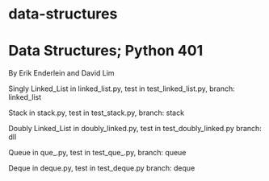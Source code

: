 # data-structures

<h1>Data Structures; Python 401</h2>

By Erik Enderlein and David Lim

Singly Linked_List in linked_list.py, test in test_linked_list.py,
branch: linked_list

Stack in stack.py, test in test_stack.py,
branch: stack

Doubly Linked_List in doubly_linked.py, test in test_doubly_linked.py
branch: dll

Queue in que_.py, test in test_que_.py,
branch: queue

Deque in deque.py, test in test_deque.py
branch: deque
